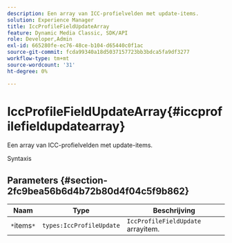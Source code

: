 ```yaml
---
description: Een array van ICC-profielvelden met update-items.
solution: Experience Manager
title: IccProfileFieldUpdateArray
feature: Dynamic Media Classic, SDK/API
role: Developer,Admin
exl-id: 665280fe-ec76-48ce-b104-d65440c0f1ac
source-git-commit: fcda99340a18d5037157723bb3bdca5fa9df3277
workflow-type: tm+mt
source-wordcount: '31'
ht-degree: 0%

---
```


# IccProfileFieldUpdateArray{#iccprofilefieldupdatearray}

Een array van ICC-profielvelden met update-items.

Syntaxis

## Parameters {#section-2fc9bea56b6d4b72b80d4f04c5f9b862}

| Naam | Type | Beschrijving |
|---|---|---|
| `*`items`*` | `types:IccProfileUpdate` | `IccProfileFieldUpdate` arrayitem. |
